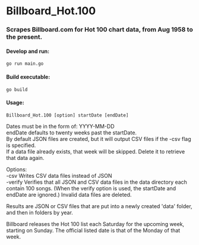 # Billboard_Hot.100
### Scrapes Billboard.com for Hot 100 chart data, from Aug 1958 to the present.

#### Develop and run:

    go run main.go

#### Build executable:

    go build

#### Usage:

    Billboard_Hot.100 [option] startDate [endDate]

Dates must be in the form of: YYYY-MM-DD  
endDate defaults to twenty weeks past the startDate.  
By default JSON files are created, but it will output CSV files if the -csv flag is specified.  
If a data file already exists, that week will be skipped. Delete it to retrieve that data again.  

Options:  
-csv  Writes CSV data files instead of JSON  
-verify  Verifies that all JSON and CSV data files in the data directory each contain 100 songs. (When the verify option is used, the startDate and endDate are ignored.) Invalid data files are deleted.  

Results are JSON or CSV files that are put into a newly created 'data' folder, and then in folders by year.  

Billboard releases the Hot 100 list each Saturday for the upcoming week, starting on Sunday. The official listed date is that of the Monday of that week.  
